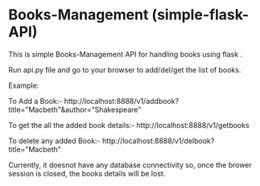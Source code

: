 # Books-Management (simple-flask-API)
This is simple Books-Management API for handling books using flask .

Run api.py file and go to your browser to add/del/get the list of books.

Example: 

To Add a Book:-
http://localhost:8888/v1/addbook?title="Macbeth"&author="Shakespeare"

To get the all the added book details:-
http://localhost:8888/v1/getbooks

To delete any added Book:-
http://localhost:8888/v1/delbook?title="Macbeth"

Currently, it doesnot have any database connectivity so, once the brower session is closed, the books details will be lost.
